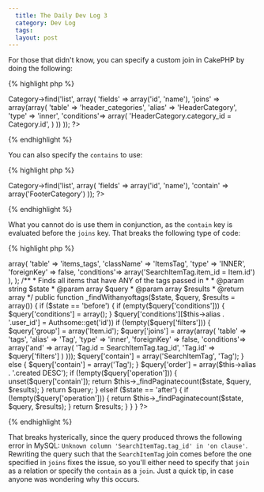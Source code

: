 ```yaml
---
  title: The Daily Dev Log 3
  category: Dev Log
  tags:
  layout: post
---
```


For those that didn't know, you can specify a custom join in CakePHP by doing the following:

{% highlight php %}
<?php
$this->Category->find('list', array(
     'fields' => array('id', 'name'),
     'joins' => array(array(
             'table' => 'header_categories',
             'alias' => 'HeaderCategory',
             'type' => 'inner',
             'conditions'=> array(
                     'HeaderCategory.category_id = Category.id',
             )
     ))
));
?>
{% endhighlight %}

You can also specify the `contains` to use:

{% highlight php %}
<?php
$this->Category->find('list', array(
     'fields' => array('id', 'name'),
     'contain' => array('FooterCategory')
));
?>
{% endhighlight %}

What you cannot do is use them in conjunction, as the `contain` key is evaluated before the `joins` key. That breaks the following type of code:


{% highlight php %}
<?php
class Item extends AppModel {

    public $hasOne = array(
        'SearchItemTag' => array(
            'table' => 'items_tags',
            'className' => 'ItemsTag',
            'type' => 'INNER',
            'foreignKey' => false,
            'conditions'=> array('SearchItemTag.item_id = Item.id')
        ),
    );

/**
 * Finds all items that have ANY of the tags passed in
 *
 * @param string $state
 * @param array $query
 * @param array $results
 * @return array
 */
    public function _findWithanyoftags($state, $query, $results = array()) {
        if ($state == 'before') {
            if (empty($query['conditions'])) {
                $query['conditions'] = array();
            }

            $query['conditions'][$this->alias . '.user_id'] = Authsome::get('id'))

            if (!empty($query['filters'])) {
                $query['group'] = array('Item.id');
                $query['joins'] = array(array(
                    'table' => 'tags',
                    'alias' => 'Tag',
                    'type' => 'inner',
                    'foreignKey' => false,
                    'conditions'=> array('and' => array(
                        'Tag.id = SearchItemTag.tag_id',
                        'Tag.id' => $query['filters']
                    )
                )));
                $query['contain'] = array('SearchItemTag', 'Tag');
            } else {
                $query['contain'] = array('Tag');
            }

            $query['order'] = array($this->alias . '.created DESC');

            if (!empty($query['operation'])) {
                unset($query['contain']);
                return $this->_findPaginatecount($state, $query, $results);
            }
            return $query;
        } elseif ($state == 'after') {
            if (!empty($query['operation'])) {
                return $this->_findPaginatecount($state, $query, $results);
            }

            return $results;
        }
    }
}
?>
{% endhighlight %}

That breaks hysterically, since the query produced throws the following error in MySQL: `Unknown column 'SearchItemTag.tag_id' in 'on clause'`. Rewriting the query such that the `SearchItemTag` join comes before the one specified in `joins` fixes the issue, so you'll either need to specify that `join` as a relation or specify the `contain` as a `join`. Just a quick tip, in case anyone was wondering why this occurs.